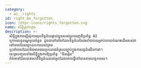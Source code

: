 ```yaml
---
category:
  - ai__rights
id: right_be_forgotten
icon: /dtpr-icons/rights_forgotten.svg
name: សិទ្ធិ​ត្រូវ​បំភ្លេច
description: >-
  សិទ្ធិក្នុងការស្នើសុំការលុបទិន្នន័យផ្ទាល់ខ្លួនរបស់អ្នកចេញពីប្រព័ន្ធ AI
  ក្រោមលក្ខខណ្ឌមួយចំនួន ដូចជានៅពេលដែលទិន្នន័យលែងចាំបាច់សម្រាប់គោលបំណងដើមរបស់វា
  នៅពេលដែលអ្នកដកការយល់ព្រម
  ឬនៅពេលដែលមិនមានផលប្រយោជន៍ស្របច្បាប់ក្នុងការបន្តដំណើរការវា។
  នេះរួមបញ្ចូលទាំងសិទ្ធិក្នុងការឱ្យប្រព័ន្ធ "មិនរៀន"
  ព័ត៌មានដែលបានមកពីទិន្នន័យរបស់អ្នកដែលអាចធ្វើទៅបានតាមបច្ចេកទេស។
---
```


